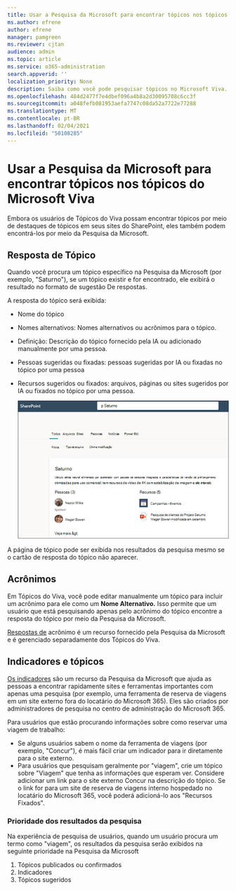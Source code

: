 ```yaml
---
title: Usar a Pesquisa da Microsoft para encontrar tópicos nos tópicos do Microsoft Viva
ms.author: efrene
author: efrene
manager: pamgreen
ms.reviewer: cjtan
audience: admin
ms.topic: article
ms.service: o365-administration
search.appverid: ''
localization_priority: None
description: Saiba como você pode pesquisar tópicos no Microsoft Viva.
ms.openlocfilehash: 484d2477f7e4dbef096a4b8a2d30095708c6cc3f
ms.sourcegitcommit: a048fefb081953aefa7747c08da52a7722e77288
ms.translationtype: MT
ms.contentlocale: pt-BR
ms.lasthandoff: 02/04/2021
ms.locfileid: "50108285"
---
```

# <a name="use-microsoft-search-to-find-topics-in-microsoft-viva-topics"></a>Usar a Pesquisa da Microsoft para encontrar tópicos nos tópicos do Microsoft Viva

Embora os usuários de Tópicos do Viva possam encontrar tópicos por meio de destaques de tópicos em seus sites do SharePoint, eles também podem encontrá-los por meio da Pesquisa da Microsoft. 

## <a name="topic-answer"></a>Resposta de Tópico

Quando você procura um tópico específico na Pesquisa da Microsoft (por exemplo, "Saturno"), se um tópico existir e for encontrado, ele exibirá o resultado no formato de sugestão De respostas.

A resposta do tópico será exibida:
- Nome do tópico
- Nomes alternativos: Nomes alternativos ou acrônimos para o tópico.
- Definição: Descrição do tópico fornecido pela IA ou adicionado manualmente por uma pessoa.
- Pessoas sugeridas ou fixadas: pessoas sugeridas por IA ou fixadas no tópico por uma pessoa
- Recursos sugeridos ou fixados: arquivos, páginas ou sites sugeridos por IA ou fixados no tópico por uma pessoa. 

   ![Tópico na Pesquisa](../media/knowledge-management/search-topic-answer.png) 

A página de tópico pode ser exibida nos resultados da pesquisa mesmo se o cartão de resposta do tópico não aparecer.


## <a name="acronyms"></a>Acrônimos

Em Tópicos do Viva, você pode editar manualmente um tópico para incluir um acrônimo para ele como um <b>Nome Alternativo.</b> Isso permite que um usuário que está pesquisando apenas pelo acrônimo do tópico encontre a resposta do tópico por meio da Pesquisa da Microsoft.

[Respostas de](https://docs.microsoft.com/microsoftsearch/manage-acronyms) acrônimo é um recurso fornecido pela Pesquisa da Microsoft e é gerenciado separadamente dos Tópicos do Viva.

## <a name="bookmarks-and-topics"></a>Indicadores e tópicos

[Os indicadores](https://docs.microsoft.com/microsoftsearch/manage-bookmarks) são um recurso da Pesquisa da Microsoft que ajuda as pessoas a encontrar rapidamente sites e ferramentas importantes com apenas uma pesquisa (por exemplo, uma ferramenta de reserva de viagens em um site externo fora do locatário do Microsoft 365). Eles são criados por administradores de pesquisa no centro de administração do Microsoft 365. 

Para usuários que estão procurando informações sobre como reservar uma viagem de trabalho:

- Se alguns usuários sabem o nome da ferramenta de viagens (por exemplo, "Concur"), é mais fácil criar um indicador para ir diretamente para o site externo.
- Para usuários que pesquisam geralmente por "viagem", crie um tópico sobre "Viagem" que tenha as informações que esperam ver. Considere adicionar um link para o site externo Concur na descrição do tópico. Se o link for para um site de reserva de viagens interno hospedado no locatário do Microsoft 365, você poderá adicioná-lo aos "Recursos Fixados".
 
### <a name="search-results-priority"></a>Prioridade dos resultados da pesquisa 
 
Na experiência de pesquisa de usuários, quando um usuário procura um termo como "viagem", os resultados da pesquisa serão exibidos na seguinte prioridade na Pesquisa da Microsoft
1. Tópicos publicados ou confirmados 
2. Indicadores
3. Tópicos sugeridos 



